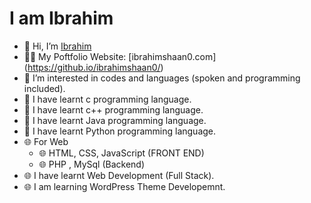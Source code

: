 # I am Ibrahim

- 👋 Hi, I’m [Ibrahim](https://github.com/ibrahimshaan0)
- 🧔🏻 My Poftfolio Website: [ibrahimshaan0.com] (https://github.io/ibrahimshaan0/)
- 👀 I’m interested in codes and languages (spoken and programming included).
- 🌱 I have learnt c programming language.
- 🌱 I have learnt c++ programming language.
- 🌱 I have learnt Java programming language.
- 🐍 I have learnt Python programming language.
- 🌐 For Web
  - 🌐 HTML, CSS, JavaScript (FRONT END)
  - 🌐 PHP , MySql (Backend)
- 🌐 I have learnt Web Development (Full Stack).
- 🌐 I am learning WordPress Theme Developemnt.


<!---
- 📫 I will achive my goals. I will be what I want to be not matter what!!! [Ignore this (this is only form me)]
ibrahimshaan0/ibrahimshaan0 is a ✨ special ✨ repository because its `README.md` (this file) appears on your GitHub profile.
You can click the Preview link to take a look at your changes.
--->
